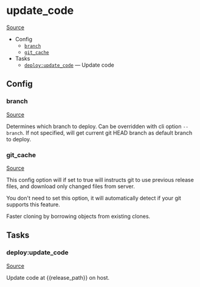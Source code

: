 <!-- DO NOT EDIT THIS FILE! -->
<!-- Instead edit recipe/deploy/update_code.php -->
<!-- Then run bin/docgen -->

# update_code

[Source](/recipe/deploy/update_code.php)



* Config
  * [`branch`](#branch)
  * [`git_cache`](#git_cache)
* Tasks
  * [`deploy:update_code`](#deploy:update_code) — Update code

## Config
### branch
[Source](/recipe/deploy/update_code.php#L10)

Determines which branch to deploy. Can be overridden with cli option `--branch`.
If not specified, will get current git HEAD branch as default branch to deploy.

### git_cache
[Source](/recipe/deploy/update_code.php#L36)

This config option will if set to true will instructs git to use previous release files,
and download only changed files from server.

You don't need to set this option, it will automatically detect if your git supports this feature.

Faster cloning by borrowing objects from existing clones.


## Tasks
### deploy:update_code
[Source](/recipe/deploy/update_code.php#L51)

Update code at {{release_path}} on host.

